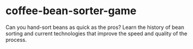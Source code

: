 # coffee-bean-sorter-game
Can you hand-sort beans as quick as the pros? Learn the history of bean sorting and current technologies that improve the speed and quality of the process. 
